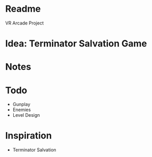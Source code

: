 # Readme
VR Arcade Project

# Idea: Terminator Salvation Game

# Notes

# Todo
- Gunplay
- Enemies
- Level Design

# Inspiration
- Terminator Salvation